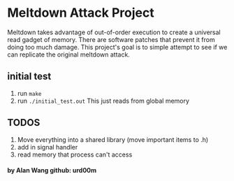 # Meltdown Attack Project
Meltdown takes advantage of out-of-order execution to create a universal read gadget of memory. There are software patches that prevent it from doing too much damage. This project's goal is to simple attempt to see if we can replicate the original meltdown attack. 


## initial test
1. run `make` 
2. run `./initial_test.out`
This just reads from global memory 

## TODOS 
1. Move everything into a shared library (move important items to .h)
2. add in signal handler
3. read memory that process can't access 

#### by Alan Wang github: urd00m

